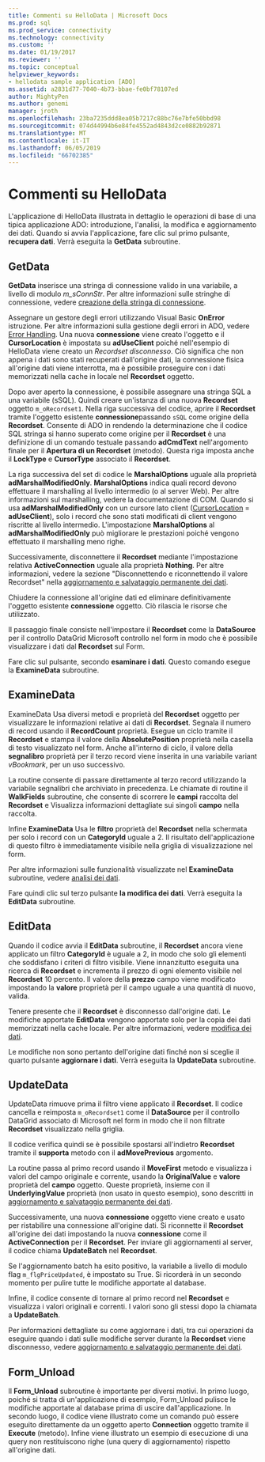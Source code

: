 ```yaml
---
title: Commenti su HelloData | Microsoft Docs
ms.prod: sql
ms.prod_service: connectivity
ms.technology: connectivity
ms.custom: ''
ms.date: 01/19/2017
ms.reviewer: ''
ms.topic: conceptual
helpviewer_keywords:
- hellodata sample application [ADO]
ms.assetid: a2831d77-7040-4b73-bbae-fe0bf78107ed
author: MightyPen
ms.author: genemi
manager: jroth
ms.openlocfilehash: 23ba7235ddd8ea05b7217c88bc76e7bfe50bbd98
ms.sourcegitcommit: 074d44994b6e84fe4552ad4843d2ce0882b92871
ms.translationtype: MT
ms.contentlocale: it-IT
ms.lasthandoff: 06/05/2019
ms.locfileid: "66702385"
---
```

# <a name="comments-on-hellodata"></a>Commenti su HelloData
L'applicazione di HelloData illustrata in dettaglio le operazioni di base di una tipica applicazione ADO: introduzione, l'analisi, la modifica e aggiornamento dei dati. Quando si avvia l'applicazione, fare clic sul primo pulsante, **recupera dati**. Verrà eseguita la **GetData** subroutine.  
  
## <a name="getdata"></a>GetData  
 **GetData** inserisce una stringa di connessione valido in una variabile, a livello di modulo *m_sConnStr*. Per altre informazioni sulle stringhe di connessione, vedere [creazione della stringa di connessione](../../../ado/guide/data/creating-a-connection-string.md).  
  
 Assegnare un gestore degli errori utilizzando Visual Basic **OnError** istruzione. Per altre informazioni sulla gestione degli errori in ADO, vedere [Error Handling](../../../ado/guide/data/error-handling.md). Una nuova **connessione** viene creato l'oggetto e il **CursorLocation** è impostata su **adUseClient** poiché nell'esempio di HelloData viene creato un  *Recordset disconnesso*. Ciò significa che non appena i dati sono stati recuperati dall'origine dati, la connessione fisica all'origine dati viene interrotta, ma è possibile proseguire con i dati memorizzati nella cache in locale nel **Recordset** oggetto.  
  
 Dopo aver aperto la connessione, è possibile assegnare una stringa SQL a una variabile (sSQL). Quindi creare un'istanza di una nuova **Recordset** oggetto `m_oRecordset1`. Nella riga successiva del codice, aprire il **Recordset** tramite l'oggetto esistente **connessione**passando `sSQL` come origine della **Recordset**. Consente di ADO in rendendo la determinazione che il codice SQL stringa si hanno superato come origine per il **Recordset** è una definizione di un comando testuale passando **adCmdText** nell'argomento finale per il **Apertura di un Recordset** (metodo). Questa riga imposta anche il **LockType** e **CursorType** associato il **Recordset**.  
  
 La riga successiva del set di codice le **MarshalOptions** uguale alla proprietà **adMarshalModifiedOnly**. **MarshalOptions** indica quali record devono effettuare il marshalling al livello intermedio (o al server Web). Per altre informazioni sul marshalling, vedere la documentazione di COM. Quando si usa **adMarshalModifiedOnly** con un cursore lato client ([CursorLocation](../../../ado/reference/ado-api/cursorlocation-property-ado.md) = **adUseClient**), solo i record che sono stati modificati di client vengono riscritte al livello intermedio. L'impostazione **MarshalOptions** al **adMarshalModifiedOnly** può migliorare le prestazioni poiché vengono effettuato il marshalling meno righe.  
  
 Successivamente, disconnettere il **Recordset** mediante l'impostazione relativa **ActiveConnection** uguale alla proprietà **Nothing**. Per altre informazioni, vedere la sezione "Disconnettendo e riconnettendo il valore Recordset" nella [aggiornamento e salvataggio permanente dei dati](../../../ado/guide/data/updating-and-persisting-data.md).  
  
 Chiudere la connessione all'origine dati ed eliminare definitivamente l'oggetto esistente **connessione** oggetto. Ciò rilascia le risorse che utilizzato.  
  
 Il passaggio finale consiste nell'impostare il **Recordset** come la **DataSource** per il controllo DataGrid Microsoft controllo nel form in modo che è possibile visualizzare i dati dal **Recordset** sul Form.  
  
 Fare clic sul pulsante, secondo **esaminare i dati**. Questo comando esegue la **ExamineData** subroutine.  
  
## <a name="examinedata"></a>ExamineData  
 ExamineData Usa diversi metodi e proprietà del **Recordset** oggetto per visualizzare le informazioni relative ai dati di **Recordset**. Segnala il numero di record usando il **RecordCount** proprietà. Esegue un ciclo tramite il **Recordset** e stampa il valore della **AbsolutePosition** proprietà nella casella di testo visualizzato nel form. Anche all'interno di ciclo, il valore della **segnalibro** proprietà per il terzo record viene inserita in una variabile variant *vBookmark*, per un uso successivo.  
  
 La routine consente di passare direttamente al terzo record utilizzando la variabile segnalibri che archiviato in precedenza. Le chiamate di routine il **WalkFields** subroutine, che consente di scorrere le **campi** raccolta del **Recordset** e Visualizza informazioni dettagliate sui singoli **campo**  nella raccolta.  
  
 Infine **ExamineData** Usa le **filtro** proprietà del **Recordset** nella schermata per solo i record con un **CategoryId** uguale a 2. Il risultato dell'applicazione di questo filtro è immediatamente visibile nella griglia di visualizzazione nel form.  
  
 Per altre informazioni sulle funzionalità visualizzate nel **ExamineData** subroutine, vedere [analisi dei dati](../../../ado/guide/data/examining-data.md).  
  
 Fare quindi clic sul terzo pulsante **la modifica dei dati**. Verrà eseguita la **EditData** subroutine.  
  
## <a name="editdata"></a>EditData  
 Quando il codice avvia il **EditData** subroutine, il **Recordset** ancora viene applicato un filtro **CategoryId** è uguale a 2, in modo che solo gli elementi che soddisfano i criteri di filtro visibile. Viene innanzitutto eseguita una ricerca di **Recordset** e incrementa il prezzo di ogni elemento visibile nel **Recordset** 10 percento. Il valore della **prezzo** campo viene modificato impostando la **valore** proprietà per il campo uguale a una quantità di nuovo, valida.  
  
 Tenere presente che il **Recordset** è disconnesso dall'origine dati. Le modifiche apportate **EditData** vengono apportate solo per la copia dei dati memorizzati nella cache locale. Per altre informazioni, vedere [modifica dei dati](../../../ado/guide/data/editing-data.md).  
  
 Le modifiche non sono pertanto dell'origine dati finché non si sceglie il quarto pulsante **aggiornare i dati**. Verrà eseguita la **UpdateData** subroutine.  
  
## <a name="updatedata"></a>UpdateData  
 UpdateData rimuove prima il filtro viene applicato il **Recordset**. Il codice cancella e reimposta `m_oRecordset1` come il **DataSource** per il controllo DataGrid associato di Microsoft nel form in modo che il non filtrate **Recordset** visualizzato nella griglia.  
  
 Il codice verifica quindi se è possibile spostarsi all'indietro **Recordset** tramite il **supporta** metodo con il **adMovePrevious** argomento.  
  
 La routine passa al primo record usando il **MoveFirst** metodo e visualizza i valori del campo originale e corrente, usando la **OriginalValue** e **valore** proprietà del **campo** oggetto. Queste proprietà, insieme con il **UnderlyingValue** proprietà (non usato in questo esempio), sono descritti in [aggiornamento e salvataggio permanente dei dati](../../../ado/guide/data/updating-and-persisting-data.md).  
  
 Successivamente, una nuova **connessione** oggetto viene creato e usato per ristabilire una connessione all'origine dati. Si riconnette il **Recordset** all'origine dei dati impostando la nuova **connessione** come il **ActiveConnection** per il **Recordset**. Per inviare gli aggiornamenti al server, il codice chiama **UpdateBatch** nel **Recordset**.  
  
 Se l'aggiornamento batch ha esito positivo, la variabile a livello di modulo flag `m_flgPriceUpdated`, è impostato su True. Si ricorderà in un secondo momento per pulire tutte le modifiche apportate al database.  
  
 Infine, il codice consente di tornare al primo record nel **Recordset** e visualizza i valori originali e correnti. I valori sono gli stessi dopo la chiamata a **UpdateBatch**.  
  
 Per informazioni dettagliate su come aggiornare i dati, tra cui operazioni da eseguire quando i dati sulle modifiche server durante la **Recordset** viene disconnesso, vedere [aggiornamento e salvataggio permanente dei dati](../../../ado/guide/data/updating-and-persisting-data.md).  
  
## <a name="formunload"></a>Form_Unload  
 Il **Form_Unload** subroutine è importante per diversi motivi. In primo luogo, poiché si tratta di un'applicazione di esempio, Form_Unload pulisce le modifiche apportate al database prima di uscire dall'applicazione. In secondo luogo, il codice viene illustrato come un comando può essere eseguito direttamente da un oggetto aperto **Connection** oggetto tramite il **Execute** (metodo). Infine viene illustrato un esempio di esecuzione di una query non restituiscono righe (una query di aggiornamento) rispetto all'origine dati.
